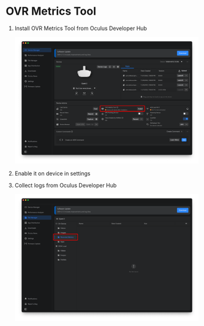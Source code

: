 # OVR Metrics Tool

1. Install OVR Metrics Tool from Oculus Developer Hub

    ![](assets/ovr-metrics-tool-install.png)

2. Enable it on device in settings
3. Collect logs from Oculus Developer Hub

    ![](assets/ovr-metrics-tool-recorded-metrics.png)
